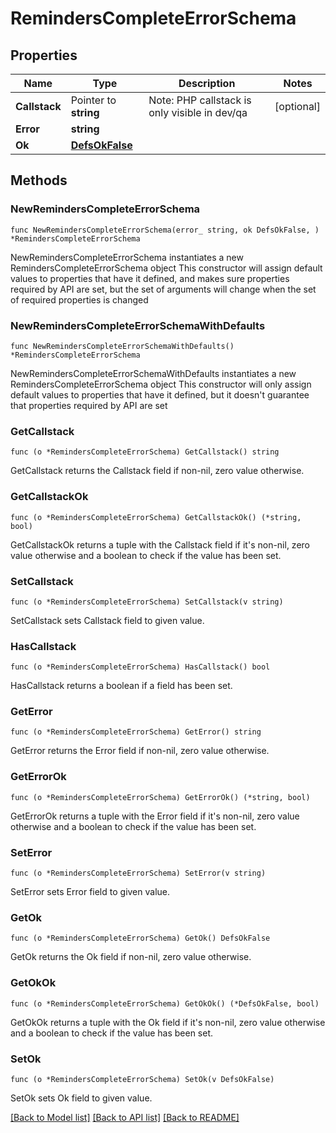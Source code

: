 # RemindersCompleteErrorSchema

## Properties

Name | Type | Description | Notes
------------ | ------------- | ------------- | -------------
**Callstack** | Pointer to **string** | Note: PHP callstack is only visible in dev/qa | [optional] 
**Error** | **string** |  | 
**Ok** | [**DefsOkFalse**](DefsOkFalse.md) |  | 

## Methods

### NewRemindersCompleteErrorSchema

`func NewRemindersCompleteErrorSchema(error_ string, ok DefsOkFalse, ) *RemindersCompleteErrorSchema`

NewRemindersCompleteErrorSchema instantiates a new RemindersCompleteErrorSchema object
This constructor will assign default values to properties that have it defined,
and makes sure properties required by API are set, but the set of arguments
will change when the set of required properties is changed

### NewRemindersCompleteErrorSchemaWithDefaults

`func NewRemindersCompleteErrorSchemaWithDefaults() *RemindersCompleteErrorSchema`

NewRemindersCompleteErrorSchemaWithDefaults instantiates a new RemindersCompleteErrorSchema object
This constructor will only assign default values to properties that have it defined,
but it doesn't guarantee that properties required by API are set

### GetCallstack

`func (o *RemindersCompleteErrorSchema) GetCallstack() string`

GetCallstack returns the Callstack field if non-nil, zero value otherwise.

### GetCallstackOk

`func (o *RemindersCompleteErrorSchema) GetCallstackOk() (*string, bool)`

GetCallstackOk returns a tuple with the Callstack field if it's non-nil, zero value otherwise
and a boolean to check if the value has been set.

### SetCallstack

`func (o *RemindersCompleteErrorSchema) SetCallstack(v string)`

SetCallstack sets Callstack field to given value.

### HasCallstack

`func (o *RemindersCompleteErrorSchema) HasCallstack() bool`

HasCallstack returns a boolean if a field has been set.

### GetError

`func (o *RemindersCompleteErrorSchema) GetError() string`

GetError returns the Error field if non-nil, zero value otherwise.

### GetErrorOk

`func (o *RemindersCompleteErrorSchema) GetErrorOk() (*string, bool)`

GetErrorOk returns a tuple with the Error field if it's non-nil, zero value otherwise
and a boolean to check if the value has been set.

### SetError

`func (o *RemindersCompleteErrorSchema) SetError(v string)`

SetError sets Error field to given value.


### GetOk

`func (o *RemindersCompleteErrorSchema) GetOk() DefsOkFalse`

GetOk returns the Ok field if non-nil, zero value otherwise.

### GetOkOk

`func (o *RemindersCompleteErrorSchema) GetOkOk() (*DefsOkFalse, bool)`

GetOkOk returns a tuple with the Ok field if it's non-nil, zero value otherwise
and a boolean to check if the value has been set.

### SetOk

`func (o *RemindersCompleteErrorSchema) SetOk(v DefsOkFalse)`

SetOk sets Ok field to given value.



[[Back to Model list]](../README.md#documentation-for-models) [[Back to API list]](../README.md#documentation-for-api-endpoints) [[Back to README]](../README.md)


